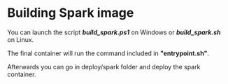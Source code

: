# Building Spark image

You can launch the script _**build_spark.ps1**_ on Windows or _**build_spark.sh**_ on Linux.

The final container will run the command included in **"entrypoint.sh"**.
		
Afterwards you can go in deploy/spark folder and deploy the spark container.